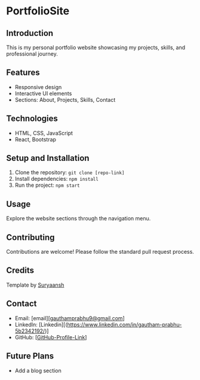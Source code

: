 # PortfolioSite

## Introduction
This is my personal portfolio website showcasing my projects, skills, and professional journey.

## Features
- Responsive design
- Interactive UI elements
- Sections: About, Projects, Skills, Contact

## Technologies
- HTML, CSS, JavaScript
- React, Bootstrap

## Setup and Installation
1. Clone the repository: `git clone [repo-link]`
2. Install dependencies: `npm install`
3. Run the project: `npm start`

## Usage
Explore the website sections through the navigation menu.

## Contributing
Contributions are welcome! Please follow the standard pull request process.

## Credits
Template by [Suryaansh]([(https://github.com/suryaansh2002/Portfolio_3.0)])


## Contact
- Email: [email][gauthamprabhu9@gmail.com]
- LinkedIn: [Linkedin][(https://www.linkedin.com/in/gautham-prabhu-5b2342192/)]
- GitHub: [[GitHub-Profile-Link](https://github.com/GauthamPrabhuM)]

## Future Plans
- Add a blog section
